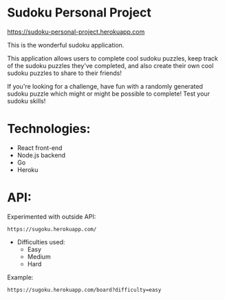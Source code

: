 # Sudoku Personal Project

https://sudoku-personal-project.herokuapp.com


This is the wonderful sudoku application. 

This application allows users to complete cool sudoku puzzles, keep track of the sudoku puzzles they've completed, and also create their own cool sudoku puzzles to share to their friends!

If you're looking for a challenge, have fun with a randomly generated sudoku puzzle which might or might be possible to complete! Test your sudoku skills!


# Technologies:
* React front-end
* Node.js backend
* Go
* Heroku


# API:

Experimented with outside API: 

```
https://sugoku.herokuapp.com/
```

* Difficulties used:
  * Easy
  * Medium
  * Hard

Example:

```
https://sugoku.herokuapp.com/board?difficulty=easy
```



